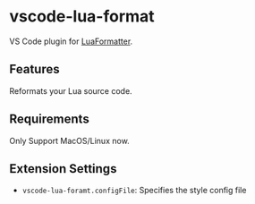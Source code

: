# vscode-lua-format

VS Code plugin for [LuaFormatter](https://github.com/Koihik/LuaFormatter).

## Features
Reformats your Lua source code.

## Requirements
Only Support MacOS/Linux now.

## Extension Settings

* `vscode-lua-foramt.configFile`: Specifies the style config file
